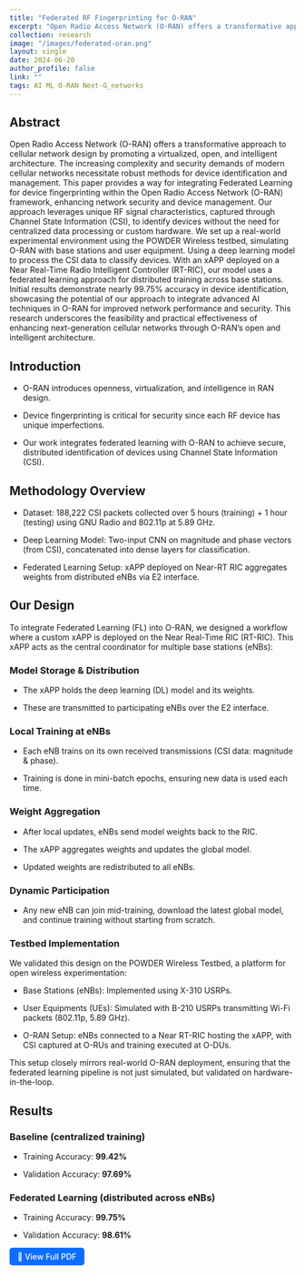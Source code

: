 ```yaml
---
title: "Federated RF Fingerprinting for O-RAN"
excerpt: "Open Radio Access Network (O-RAN) offers a transformative approach to cellular network design by promoting a virtualized, open, and intelligent architecture. The increasing complexity and security demands of modern cellular networks necessitate robust methods for device identification and management. This paper provides a way for integrating Federated Learning for device fingerprinting within the Open Radio Access Network (O-RAN) framework, enhancing network security and device management. Our approach leverages unique RF signal characteristics, captured through Channel State Information (CSI), to identify devices without the need for centralized data processing or custom hardware. We set up a real-world experimental environment using the POWDER Wireless testbed, simulating O-RAN with base stations and user equipment. Using a deep learning model to process the CSI data to classify devices."
collection: research
image: "/images/federated-oran.png"
layout: single
date: 2024-06-20
author_profile: false
link: ""
tags: AI ML O-RAN Next-G_networks
---
```


<!-- Outline:- 

[Abstract](#abstract)
- [Abstract](#abstract)
- [Introduction](#introduction)
- [Methodology Overview](#methodology-overview)
- [Our Design](#our-design)
  - [Model Storage \& Distribution:](#model-storage--distribution)
  - [Local Training at eNBs:](#local-training-at-enbs)
  - [Weight Aggregation:](#weight-aggregation)
  - [Dynamic Participation:](#dynamic-participation)
  - [Testbed Implementation](#testbed-implementation)
- [Results](#results)
  - [Baseline (centralized training):](#baseline-centralized-training)
  - [Federated Learning (distributed across eNBs):](#federated-learning-distributed-across-enbs) -->


## Abstract
Open Radio Access Network (O-RAN) offers a transformative approach to cellular network design by promoting a virtualized, open, and intelligent architecture. The increasing complexity and security demands of modern cellular networks necessitate robust methods for device identification and management. This paper provides a way for integrating Federated Learning for device fingerprinting within the Open Radio Access Network (O-RAN) framework, enhancing network security and device management. Our approach leverages unique RF signal characteristics, captured through Channel State Information (CSI), to identify devices without the need for centralized data processing or custom hardware. We set up a real-world experimental environment using the POWDER Wireless testbed, simulating O-RAN with base stations and user equipment. Using a deep learning model to process the CSI data to classify devices. With an xAPP deployed on a Near Real-Time Radio Intelligent Controller (RT-RIC), our model uses a federated learning approach for distributed training across base stations. Initial results demonstrate nearly 99.75% accuracy in device identification, showcasing the potential of our approach to integrate advanced AI techniques in O-RAN for improved network performance and security. This research underscores the feasibility and practical effectiveness of enhancing next-generation cellular networks through O-RAN’s open and intelligent architecture. 

## Introduction
- O-RAN introduces openness, virtualization, and intelligence in RAN design.

- Device fingerprinting is critical for security since each RF device has unique imperfections.

- Our work integrates federated learning with O-RAN to achieve secure, distributed identification of devices using Channel State Information (CSI).

## Methodology Overview
- Dataset: 188,222 CSI packets collected over 5 hours (training) + 1 hour (testing) using GNU Radio and 802.11p at 5.89 GHz.

- Deep Learning Model: Two-input CNN on magnitude and phase vectors (from CSI), concatenated into dense layers for classification.

- Federated Learning Setup: xAPP deployed on Near-RT RIC aggregates weights from distributed eNBs via E2 interface.

## Our Design
To integrate Federated Learning (FL) into O-RAN, we designed a workflow where a custom xAPP is deployed on the Near Real-Time RIC (RT-RIC). This xAPP acts as the central coordinator for multiple base stations (eNBs):

### Model Storage & Distribution

  - The xAPP holds the deep learning (DL) model and its weights.

  - These are transmitted to participating eNBs over the E2 interface.

### Local Training at eNBs

  - Each eNB trains on its own received transmissions (CSI data: magnitude & phase).

  - Training is done in mini-batch epochs, ensuring new data is used each time.

### Weight Aggregation

  - After local updates, eNBs send model weights back to the RIC.

  - The xAPP aggregates weights and updates the global model.

  - Updated weights are redistributed to all eNBs.

### Dynamic Participation

  - Any new eNB can join mid-training, download the latest global model, and continue training without starting from scratch.

### Testbed Implementation

  We validated this design on the POWDER Wireless Testbed, a platform for open wireless experimentation:

  - Base Stations (eNBs): Implemented using X-310 USRPs.

  - User Equipments (UEs): Simulated with B-210 USRPs transmitting Wi-Fi packets (802.11p, 5.89 GHz).

  - O-RAN Setup: eNBs connected to a Near RT-RIC hosting the xAPP, with CSI captured at O-RUs and training executed at O-DUs.

This setup closely mirrors real-world O-RAN deployment, ensuring that the federated learning pipeline is not just simulated, but validated on hardware-in-the-loop.

## Results 

### Baseline (centralized training)

  - Training Accuracy: **99.42%**

  - Validation Accuracy: **97.69%**

### Federated Learning (distributed across eNBs)

  - Training Accuracy:  **99.75%**

  - Validation Accuracy: **98.61%**

<a href="/files/Federated_RF_Fingerprinting_ORAN.pdf" target="_blank" style="display: inline-block; padding: 0.5em 1em; color: white; background-color: #0d6efd; border-radius: 5px; text-decoration: none; font-weight: 500;">
  📄 View Full PDF
</a>